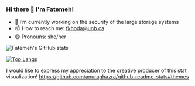 ### Hi there 👋 I'm Fatemeh! 

<!--
**khodaparast/khodaparast** is a ✨ _special_ ✨ repository because its `README.md` (this file) appears on your GitHub profile.

Here are some ideas to get you started:
-->
- 🔭 I’m currently working on the security of the large storage systems
- 📫 How to reach me: fkhoda@unb.ca
- 😄 Pronouns: she/her

<!--
[![Fatemeh's GitHub stats](https://github-readme-stats.vercel.app/api?username=khodaparast)](https://github.com/khodaparast/github-readme-stats)
-->

![Fatemeh's GitHub stats](https://github-readme-stats.vercel.app/api?username=khodaparast&show_icons=true&include_all_commits=true)


[![Top Langs](https://github-readme-stats.vercel.app/api/top-langs/?username=khodaparast)](https://github.com/khodaparast/github-readme-stats&langs_count=true&show_icons=true&theme=radical)

I would like to express my appreciation to the creative producer of this stat visualization!
 https://github.com/anuraghazra/github-readme-stats#themes
